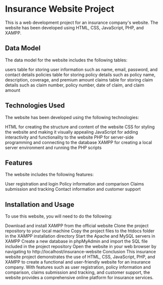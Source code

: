 # Insurance Website Project
This is a web development project for an insurance company's website. The website has been developed using HTML, CSS, JavaScript, PHP, and XAMPP.

## Data Model
The data model for the website includes the following tables:

users table for storing user information such as name, email, password, and contact details
policies table for storing policy details such as policy name, description, coverage, and premium amount
claims table for storing claim details such as claim number, policy number, date of claim, and claim amount

## Technologies Used
The website has been developed using the following technologies:

HTML for creating the structure and content of the website
CSS for styling the website and making it visually appealing
JavaScript for adding interactivity and functionality to the website
PHP for server-side programming and connecting to the database
XAMPP for creating a local server environment and running the PHP scripts

## Features
The website includes the following features:

User registration and login
Policy information and comparison
Claims submission and tracking
Contact information and customer support

## Installation and Usage
To use this website, you will need to do the following:

Download and install XAMPP from the official website
Clone the project repository to your local machine
Copy the project files to the htdocs folder in the XAMPP installation directory
Start the Apache and MySQL servers in XAMPP
Create a new database in phpMyAdmin and import the SQL file included in the project repository
Open the website in your web browser by navigating to http://localhost/insurance-website
Conclusion
This insurance website project demonstrates the use of HTML, CSS, JavaScript, PHP, and XAMPP to create a functional and user-friendly website for an insurance company. With features such as user registration, policy information and comparison, claims submission and tracking, and customer support, the website provides a comprehensive online platform for insurance services.
